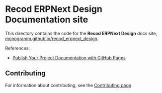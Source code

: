 # **Recod ERPNext Design** Documentation site

This directory contains the code for the **Recod ERPNext Design** docs site, [monogramm.github.io/recod_erpnext_design](https://monogramm.github.io/recod_erpnext_design).

References:

-   [Publish Your Project Documentation with GitHub Pages](https://github.blog/2016-08-22-publish-your-project-documentation-with-github-pages/)

## Contributing

For information about contributing, see the [Contributing page](https://github.com/Monogramm/recod_erpnext_design/blob/master/CONTRIBUTING.md).
